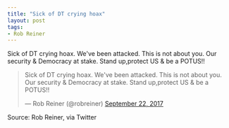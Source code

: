 ```yaml
---
title: "Sick of DT crying hoax"
layout: post
tags:
- Rob Reiner
---
```


Sick of DT crying hoax. We've been attacked. This is not about you. Our security &amp; Democracy at stake. Stand up,protect US &amp; be a POTUS!!

<blockquote class="twitter-tweet"><p lang="en" dir="ltr">Sick of DT crying hoax. We've been attacked. This is not about you. Our security &amp; Democracy at stake. Stand up,protect US &amp; be a POTUS!!</p>&mdash; Rob Reiner (@robreiner) <a href="https://twitter.com/robreiner/status/911312445234442242?ref_src=twsrc%5Etfw">September 22, 2017</a></blockquote> <script async src="https://platform.twitter.com/widgets.js" charset="utf-8"></script>

Source: Rob Reiner, via Twitter
